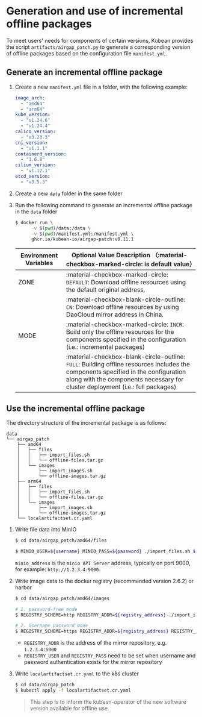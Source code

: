 # Generation and use of incremental offline packages

To meet users' needs for components of certain versions, Kubean provides the script `artifacts/airgap_patch.py` to generate a corresponding version of offline packages based on the configuration file `manifest.yml`.

## Generate an incremental offline package

1. Create a new `manifest.yml` file in a folder, with the following example:

    ```yaml
    image_arch:
      - "amd64"
      - "arm64"
    kube_version:
      - "v1.24.6"
      - "v1.24.4"
    calico_version:
      - "v3.23.3"
    cni_version:
      - "v1.1.1"
    containerd_version:
      - "1.6.8"
    cilium_version:
      - "v1.12.1"
    etcd_version:
      - "v3.5.3"
    ```

2. Create a new `data` folder in the same folder

3. Run the following command to generate an incremental offline package in the `data` folder

    ```bash
    $ docker run \
          -v $(pwd)/data:/data \
          -v $(pwd)/manifest.yml:/manifest.yml \
          ghcr.io/kubean-io/airgap-patch:v0.11.1
    ```

    | Environment Variables | Optional Value Description （:material-checkbox-marked-circle: is default value） |
    | ----------- | ------------------------------------ |
    | ZONE | :material-checkbox-marked-circle: `DEFAULT`: Download offline resources using the default original address.  |
    |      | :material-checkbox-blank-circle-outline: `CN`: Download offline resources by using DaoCloud mirror address in China. |
    | MODE | :material-checkbox-marked-circle: `INCR`: Build only the offline resources for the components specified in the configuration (i.e.: incremental packages)|
    |      | :material-checkbox-blank-circle-outline:  `FULL`: Building offline resources includes the components specified in the configuration along with the components necessary for cluster deployment (i.e.: full packages)|


## Use the incremental offline package

The directory structure of the incremental package is as follows:

```
data
└── airgap_patch
    ├── amd64
    │   ├── files
    │   │   ├── import_files.sh
    │   │   └── offline-files.tar.gz
    │   └── images
    │       ├── import_images.sh
    │       └── offline-images.tar.gz
    ├── arm64
    │   ├── files
    │   │   ├── import_files.sh
    │   │   └── offline-files.tar.gz
    │   └── images
    │       ├── import_images.sh
    │       └── offline-images.tar.gz
    └── localartifactset.cr.yaml
```

1. Write file data into MinIO

    ```bash
    $ cd data/airgap_patch/amd64/files

    $ MINIO_USER=${username} MINIO_PASS=${password} ./import_files.sh ${minio_address}
    ```

    `minio_address` is the `minio API Server` address, typically on port 9000, for example: `http://1.2.3.4:9000`.

2. Write image data to the docker registry (recommended version 2.6.2) or harbor

    ```bash
    $ cd data/airgap_patch/amd64/images 

    # 1. password-free mode
    $ REGISTRY_SCHEME=http REGISTRY_ADDR=${registry_address} ./import_images.sh

    # 2. Username password mode
    $ REGISTRY_SCHEME=https REGISTRY_ADDR=${registry_address} REGISTRY_USER=${username} REGISTRY_PASS=${password} ./import_images.sh
    ```

    * `REGISTRY_ADDR` is the address of the mirror repository, e.g. `1.2.3.4:5000`
    * `REGISTRY_USER` and `REGISTRY_PASS` need to be set when username and password authentication exists for the mirror repository

3. Write `localartifactset.cr.yaml` to the k8s cluster

    ```bash
    $ cd data/airgap_patch
    $ kubectl apply -f localartifactset.cr.yaml
    ```

    > This step is to inform the kubean-operator of the new software version available for offline use.
